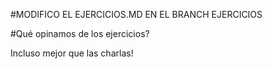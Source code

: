 #MODIFICO EL EJERCICIOS.MD EN EL BRANCH EJERCICIOS

#Qué opinamos de los ejercicios?

Incluso mejor que las charlas!

